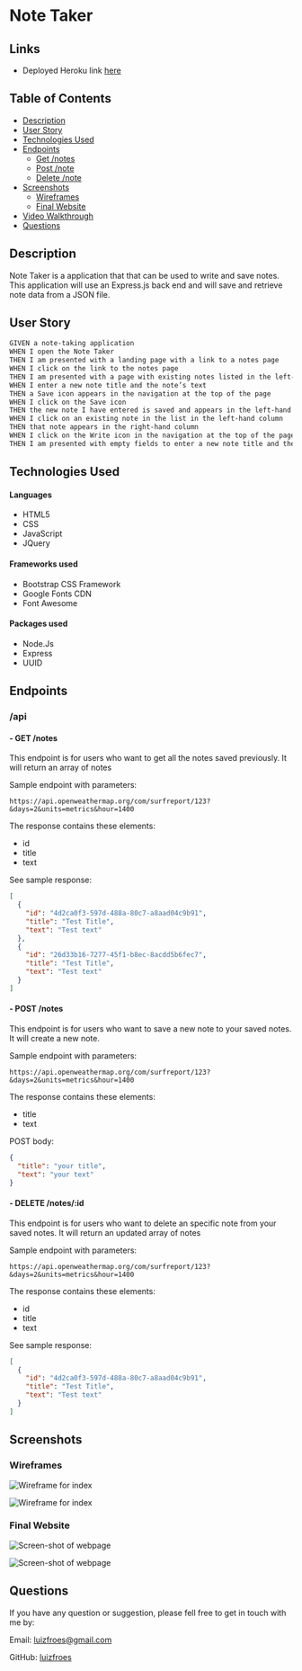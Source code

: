 <h1>Note Taker</h1>

## Links

- Deployed Heroku link [here](https://github.com/luizfroes)

<h2>Table of Contents</h2>

- [Description](#description)
- [User Story](#user-story)
- [Technologies Used](#technologies-used)
- [Endpoints](#endpoints)
  - [Get /notes](#get-/notes)
  - [Post /note](#post-/note)
  - [Delete /note](#delete-/note)
- [Screenshots](#screenshots)
  - [Wireframes](#wireframes)
  - [Final Website](#final-website)
- [Video Walkthrough](#video-walkthrough)
- [Questions](#questions)

## Description

Note Taker is a application that that can be used to write and save notes. This application will use an Express.js back end and will save and retrieve note data from a JSON file.

## User Story

```md
GIVEN a note-taking application
WHEN I open the Note Taker
THEN I am presented with a landing page with a link to a notes page
WHEN I click on the link to the notes page
THEN I am presented with a page with existing notes listed in the left-hand column, plus empty fields to enter a new note title and the note’s text in the right-hand column
WHEN I enter a new note title and the note’s text
THEN a Save icon appears in the navigation at the top of the page
WHEN I click on the Save icon
THEN the new note I have entered is saved and appears in the left-hand column with the other existing notes
WHEN I click on an existing note in the list in the left-hand column
THEN that note appears in the right-hand column
WHEN I click on the Write icon in the navigation at the top of the page
THEN I am presented with empty fields to enter a new note title and the note’s text in the right-hand column
```

## Technologies Used

#### Languages

- HTML5
- CSS
- JavaScript
- JQuery

#### Frameworks used

- Bootstrap CSS Framework
- Google Fonts CDN
- Font Awesome

#### Packages used

- Node.Js
- Express
- UUID

## Endpoints

### /api

#### - GET /notes

This endpoint is for users who want to get all the notes saved previously. It will return an array of notes

Sample endpoint with parameters:

```
https://api.openweathermap.org/com/surfreport/123?&days=2&units=metrics&hour=1400
```

The response contains these elements:

- id
- title
- text

See sample response:

```json
[
  {
    "id": "4d2ca0f3-597d-488a-80c7-a8aad04c9b91",
    "title": "Test Title",
    "text": "Test text"
  },
  {
    "id": "26d33b16-7277-45f1-b8ec-8acdd5b6fec7",
    "title": "Test Title",
    "text": "Test text"
  }
]
```

#### - POST /notes

This endpoint is for users who want to save a new note to your saved notes. It will create a new note.

Sample endpoint with parameters:

```
https://api.openweathermap.org/com/surfreport/123?&days=2&units=metrics&hour=1400
```

The response contains these elements:

- title
- text

POST body:

```json
{
  "title": "your title",
  "text": "your text"
}
```

#### - DELETE /notes/:id

This endpoint is for users who want to delete an specific note from your saved notes. It will return an updated array of notes

Sample endpoint with parameters:

```
https://api.openweathermap.org/com/surfreport/123?&days=2&units=metrics&hour=1400
```

The response contains these elements:

- id
- title
- text

See sample response:

```json
[
  {
    "id": "4d2ca0f3-597d-488a-80c7-a8aad04c9b91",
    "title": "Test Title",
    "text": "Test text"
  }
]
```

## Screenshots

### Wireframes

![Wireframe for index](./assets/images/wireframe-1.png)

![Wireframe for index](./assets/images/wireframe-2.png)

### Final Website

![Screen-shot of webpage](./assets/images/webpage-1.png)

![Screen-shot of webpage](./assets/images/webpage-2.png)

## Questions

If you have any question or suggestion, please fell free to get in touch with me by:

Email: [luizfroes@gmail.com](mailto:luizfroes@gmail.com)

GitHub: [luizfroes](https://github.com/luizfroes)
